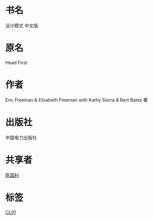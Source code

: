 # 书名 #
设计模式 中文版

# 原名 #
Head First

# 作者 #
Eric Freeman & Elisabeth Freeman with Kathy Sierra & Bert Bates 著

# 出版社 #
中国电力出版社

# 共享者 #
[陈国利](CL.md)

# 标签 #
[CL01](CL01.md)